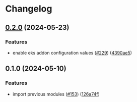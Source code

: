 # Changelog

## [0.2.0](https://github.com/kloia/platform-modules/compare/aws-eks-v0.1.0...aws-eks-v0.2.0) (2024-05-23)


### Features

* enable eks addon configuration values ([#229](https://github.com/kloia/platform-modules/issues/229)) ([4390ae5](https://github.com/kloia/platform-modules/commit/4390ae54a50b9ca86f5ad1e640edb00992a129c7))

## 0.1.0 (2024-05-10)


### Features

* import previous modules ([#153](https://github.com/kloia/platform-modules/issues/153)) ([126a74f](https://github.com/kloia/platform-modules/commit/126a74f8430ca971e61740f72de776dee210bb55))
